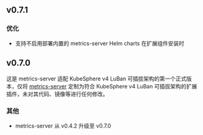<!---
Please do not delete this line of version tag
RELEASE_MARK v4.1.0 RELEASE_MARK
Please do not delete this line of version tag
-->
## v0.7.1

### 优化

- 支持不启用部署内置的 metrics-server Helm charts 在扩展组件安装时

## v0.7.0

这是 metrics-server 适配 KubeSphere v4 LuBan 可插拔架构的第一个正式版本，仅将 [metrics-server](https://github.com/kubernetes-sigs/metrics-server) 定制为符合 KubeSphere  v4 LuBan 可插拔架构的扩展插件，未对其代码、镜像等进行任何修改。

### 其他

- metrics-server 从 v0.4.2 升级至 v0.7.0
